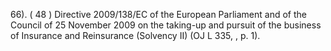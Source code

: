66).
( 48 ) Directive 2009/138/EC of the European Parliament and of the Council of 25 November 2009 on the taking-up and pursuit of the business  of  Insurance  and  Reinsurance  (Solvency  II)  (OJ  L  335,  ,  p.  1).
